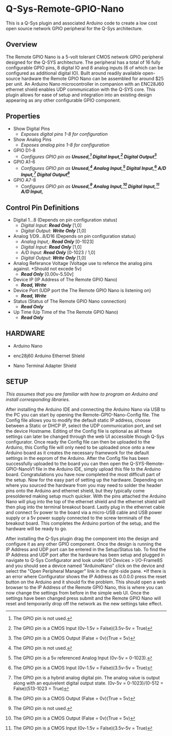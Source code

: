 # Q-Sys-Remote-GPIO-Nano
This is a Q-Sys plugin and associated Arduino code to create a low cost open source network GPIO peripheral for the Q-Sys architecture.

## Overview
The Remote GPIO Nano is a 5-volt tolerant CMOS network GPIO peripheral designed for the Q-SYS architecture. The peripheral has a total of 16 fully configurable GPIO pins, 8 digital IO and 8 analog inputs (6 of which can be configured as additional digital IO). Built around readily available open-source hardware the Remote GPIO Nano can be assembled for around $25 per unit. An Arduino Nano microcontroller in companion with an ENC28J60 ethernet shield enables UDP communication with the Q-SYS core. This plugin allows for ease of setup and integration into an existing design appearing as any other configurable GPIO component. 

## Properties
- Show Digital Pins
  - *Exposes digital pins 1-8 for configuration*
- Show Analog Pins
  - *Exposes analog pins 1-8 for configuration*
- GPIO D1-8
  - *Configures GPIO pin as **Unused,[^1] Digital Input,[^2] Digital Output[^3]***
- GPIO A1-6
  - *Configures GPIO pin as **Unused,[^1] Analog Input,[^4] Digital Input,[^2] A/D Input,[^5] Digital Output[^3]***
- GPIO A7-8
  - *Configures GPIO pin as **Unused,[^1] Analog Input,[^3] Digital Input,[^2] A/D Input,***

[^1]: The GPIO pin is not used.
[^2]: The GPIO pin is a CMOS Input (0v-1.5v = False)(3.5v-5v = True)
[^3]: The GPIO pin is a CMOS Output (False = 0v)(True = 5v)
[^4]: The GPIO pin is a 5v referenced Analog Input (0v-5v = 0-1023).
[^5]: The GPIO pin is a hybrid analog digital pin. The analog value is output along with an equivelent digital output state. (0v-5v = 0-1023)/(0-512 = False)(513-1023 = True)


## Control Pin Definitions
- Digital 1…8 (Depends on pin configuration status)
  - *Digital Input: **Read Only*** [1,0]
  - *Digital Output: **Write Only*** [1,0]
- Analog 1/D9…8/D16 (Depends on pin configuration status)
  - *Analog Input,: **Read Only*** [0-1023]
  - *Digital Input: **Read Only*** [1,0]
  - *A/D Input: **Read Only*** [0-1023 / 1,0]
  - *Digital Output: **Write Only*** [1,0]
- Analog Referance Voltage (Voltage use to refence the analog pins against. *Should not excede 5v)
  - ***Read Only*** [0.00v-5.50v]
- Device IP (IP Address of The Remote GPIO Nano)
  - ***Read, Write***
- Device Port (UDP port the The Remote GPIO Nano is listening on)
  - ***Read, Write***
- Status (Status of The Remote GPIO Nano connection)
  - ***Read Only***
- Up Time (Up Time of the The Remote GPIO Nano)
  - ***Read Only***

## HARDWARE

- Arduino Nano
  
- enc28j60 Arduino Ethernet Shield
  
- Nano Terminal Adapter Shield

## SETUP

*This assumes that you are familiar with how to program an Arduino and install corresponding libraries.*

After installing the Arduino IDE and connecting the Arduino Nano via USB to the PC you can start by opening the Remote-GPIO-Nano-Config file. The Config file allows you to modify the default static IP address, choose between a Static or DHCP IP, select the UDP communication port, and set the device Hostname. Editing of the Config file is optional as all these settings can later be changed through the web UI accessible though Q-Sys configurator. Once ready the Config file can then be uploaded to the Arduino, this Config file will only need to be uploaded once onto a new Arduino board as it creates the necessary framework for the default settings in the eeprom of the Arduino. After the Config file has been successfully uploaded to the board you can then open the Q-SYS-Remote-GPIO-NanoV1 file in the Arduino IDE, simply upload this file to the Arduino board. Congratulations you have now completed the most difficult part of the setup. Now for the easy part of setting up the hardware. Depending on where you sourced the hardware from you may need to solder the header pins onto the Arduino and ethernet shield, but they typically come presoldered making setup much quicker. With the pins attached the Arduino Nano will plug into the top of the ethernet shield and the ethernet shield will then plug into the terminal breakout board. Lastly plug in the ethernet cable and connect 5v power to the board via a micro-USB cable and USB power supply or a 5v power supply connected to the screw terminals of the breakout board. This completes the Arduino portion of the setup, and the hardware will be ready to go.

  After installing the Q-Sys plugin drag the component into the design and configure it as any other GPIO component. Once the design is running the IP Address and UDP port can be entered in the Setup/Status tab. To find the IP Address and UDP port after the hardware has been setup and plugged in navigate to Q-Sys Configurator and look under I/O Devices > I/O-Frame8S and you should see a device named "ArduinoNano" click on the device and select the "Open Peripheral Manager" link in the right-side pane. *If there is an error where Configurator shows the IP Address as 0.0.0.0 press the reset button on the Arduino and it should fix the problem. This should open a web browser to the IP Address of the Remote GPIO Nano, this is where you can now change the settings from before in the simple web UI. Once the settings have been changed press submit and the Remote GPIO Nano will reset and temporarily drop off the network as the new settings take effect.
